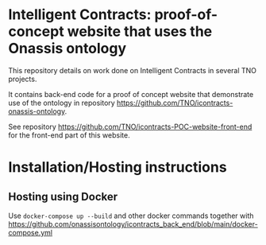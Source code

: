 # Intelligent Contracts: proof-of-concept website that uses the Onassis ontology

This repository details on work done on Intelligent Contracts in several TNO projects.

It contains back-end code for a proof of concept website that demonstrate use of the ontology in repository https://github.com/TNO/icontracts-onassis-ontology.

See repository https://github.com/TNO/icontracts-POC-website-front-end for the front-end part of this website. 


# Installation/Hosting instructions

## Hosting using Docker

Use 
```docker-compose up --build```
and other docker commands together with https://github.com/onassisontology/icontracts_back_end/blob/main/docker-compose.yml 
